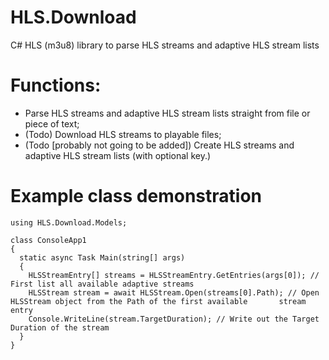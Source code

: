 # HLS.Download
C# HLS (m3u8) library to parse HLS streams and adaptive HLS stream lists

# Functions:
* Parse HLS streams and adaptive HLS stream lists straight from file or piece of text;
* (Todo) Download HLS streams to playable files;
* (Todo [probably not going to be added]) Create HLS streams and adaptive HLS stream lists (with optional key.)

# Example class demonstration
```
using HLS.Download.Models;

class ConsoleApp1
{
  static async Task Main(string[] args)
  {
    HLSStreamEntry[] streams = HLSStreamEntry.GetEntries(args[0]); // First list all available adaptive streams
    HLSStream stream = await HLSStream.Open(streams[0].Path); // Open HLSStream object from the Path of the first available       stream entry
    Console.WriteLine(stream.TargetDuration); // Write out the Target Duration of the stream
  }
}
```
